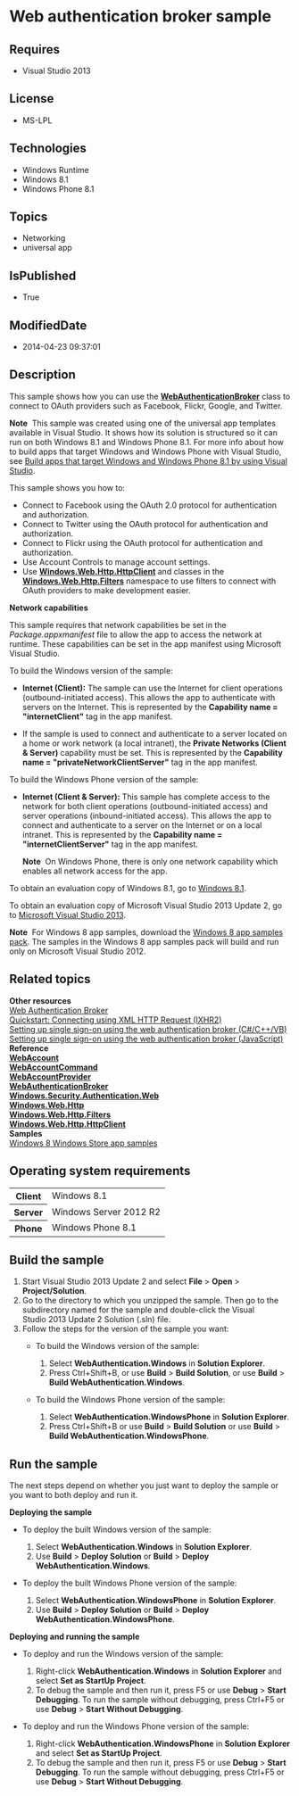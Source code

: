 # Web authentication broker sample
## Requires
* Visual Studio 2013
## License
* MS-LPL
## Technologies
* Windows Runtime
* Windows 8.1
* Windows Phone 8.1
## Topics
* Networking
* universal app
## IsPublished
* True
## ModifiedDate
* 2014-04-23 09:37:01
## Description

<div id="mainSection">
<p>This sample shows how you can use the <a href="http://msdn.microsoft.com/library/windows/apps/br227025">
<b>WebAuthenticationBroker</b></a> class to connect to OAuth providers such as Facebook, Flickr, Google, and Twitter.
</p>
<p class="note"><b>Note</b>&nbsp;&nbsp;This sample was created using one of the universal app templates available in Visual Studio. It shows how its solution is structured so it can run on both Windows&nbsp;8.1 and Windows Phone 8.1. For more info about how to build apps
 that target Windows and Windows Phone with Visual Studio, see <a href="http://msdn.microsoft.com/library/windows/apps/dn609832">
Build apps that target Windows and Windows Phone 8.1 by using Visual Studio</a>.</p>
<p>This sample shows you how to:</p>
<ul>
<li>Connect to Facebook using the OAuth 2.0 protocol for authentication and authorization.
</li><li>Connect to Twitter using the OAuth protocol for authentication and authorization.
</li><li>Connect to Flickr using the OAuth protocol for authentication and authorization.
</li><li>Use Account Controls to manage account settings. </li><li>Use <a href="http://msdn.microsoft.com/library/windows/apps/dn298639"><b>Windows.Web.Http.HttpClient</b></a> and classes in the
<a href="http://msdn.microsoft.com/library/windows/apps/dn298623"><b>Windows.Web.Http.Filters</b></a> namespace to use filters to connect with OAuth providers to make development easier.
</li></ul>
<p></p>
<p><b>Network capabilities</b></p>
<p>This sample requires that network capabilities be set in the <i>Package.appxmanifest</i> file to allow the app to access the network at runtime. These capabilities can be set in the app manifest using Microsoft Visual Studio.
</p>
<p>To build the Windows version of the sample:</p>
<ul>
<li>
<p><b>Internet (Client):</b> The sample can use the Internet for client operations (outbound-initiated access). This allows the app to authenticate with servers on the Internet. This is represented by the
<b>Capability name = &quot;internetClient&quot;</b> tag in the app manifest. </p>
</li><li>
<p>If the sample is used to connect and authenticate to a server located on a home or work network (a local intranet), the
<b>Private Networks (Client &amp; Server)</b> capability must be set. This is represented by the
<b>Capability name = &quot;privateNetworkClientServer&quot;</b> tag in the app manifest. </p>
</li></ul>
<p>To build the Windows Phone version of the sample:</p>
<ul>
<li>
<p><b>Internet (Client &amp; Server):</b> This sample has complete access to the network for both client operations (outbound-initiated access) and server operations (inbound-initiated access). This allows the app to connect and authenticate to a server on
 the Internet or on a local intranet. This is represented by the <b>Capability name = &quot;internetClientServer&quot;</b> tag in the app manifest.
</p>
<p class="note"><b>Note</b>&nbsp;&nbsp;On Windows Phone, there is only one network capability which enables all network access for the app.</p>
<p></p>
</li></ul>
<p></p>
<p>To obtain an evaluation copy of Windows&nbsp;8.1, go to <a href="http://go.microsoft.com/fwlink/p/?linkid=301696">
Windows&nbsp;8.1</a>.</p>
<p>To obtain an evaluation copy of Microsoft Visual Studio&nbsp;2013 Update&nbsp;2, go to <a href="http://go.microsoft.com/fwlink/p/?linkid=301697">
Microsoft Visual Studio&nbsp;2013</a>.</p>
<p></p>
<p class="note"><b>Note</b>&nbsp;&nbsp;For Windows&nbsp;8 app samples, download the <a href="http://go.microsoft.com/fwlink/p/?LinkId=301698">
Windows&nbsp;8 app samples pack</a>. The samples in the Windows&nbsp;8 app samples pack will build and run only on Microsoft Visual Studio&nbsp;2012.</p>
<p></p>
<h2><a id="related_topics"></a>Related topics</h2>
<dl><dt><b>Other resources</b> </dt><dt><a href="http://msdn.microsoft.com/library/windows/apps/">Web Authentication Broker</a>
</dt><dt><a href="http://msdn.microsoft.com/library/windows/apps/hh770550">Quickstart: Connecting using XML HTTP Request (IXHR2)</a>
</dt><dt><a href="http://msdn.microsoft.com/library/windows/apps/hh465283">Setting up single sign-on using the web authentication broker (C#/C&#43;&#43;/VB)</a>
</dt><dt><a href="http://msdn.microsoft.com/library/windows/apps/hh465281">Setting up single sign-on using the web authentication broker (JavaScript)</a>
</dt><dt><b>Reference</b> </dt><dt><a href="http://msdn.microsoft.com/library/windows/apps/dn279122"><b>WebAccount</b></a>
</dt><dt><a href="http://msdn.microsoft.com/library/windows/apps/dn298413"><b>WebAccountCommand</b></a>
</dt><dt><a href="http://msdn.microsoft.com/library/windows/apps/dn279123"><b>WebAccountProvider</b></a>
</dt><dt><a href="http://msdn.microsoft.com/library/windows/apps/br227025"><b>WebAuthenticationBroker</b></a>
</dt><dt><a href="http://msdn.microsoft.com/library/windows/apps/br227044"><b>Windows.Security.Authentication.Web</b></a>
</dt><dt><a href="http://msdn.microsoft.com/library/windows/apps/dn279692"><b>Windows.Web.Http</b></a>
</dt><dt><a href="http://msdn.microsoft.com/library/windows/apps/dn298623"><b>Windows.Web.Http.Filters</b></a>
</dt><dt><a href="http://msdn.microsoft.com/library/windows/apps/dn298639"><b>Windows.Web.Http.HttpClient</b></a>
</dt><dt><b>Samples</b> </dt><dt><a href="http://go.microsoft.com/fwlink/p/?LinkID=227694">Windows 8 Windows Store app samples</a>
</dt></dl>
<h2>Operating system requirements</h2>
<table>
<tbody>
<tr>
<th>Client</th>
<td><dt>Windows&nbsp;8.1 </dt></td>
</tr>
<tr>
<th>Server</th>
<td><dt>Windows Server&nbsp;2012&nbsp;R2 </dt></td>
</tr>
<tr>
<th>Phone</th>
<td><dt>Windows Phone 8.1 </dt></td>
</tr>
</tbody>
</table>
<h2>Build the sample</h2>
<p></p>
<ol>
<li>Start Visual Studio&nbsp;2013 Update&nbsp;2 and select <b>File</b> &gt; <b>Open</b> &gt;
<b>Project/Solution</b>. </li><li>Go to the directory to which you unzipped the sample. Then go to the subdirectory named for the sample and double-click the Visual Studio&nbsp;2013 Update&nbsp;2 Solution (.sln) file.
</li><li>Follow the steps for the version of the sample you want:
<ul>
<li>
<p>To build the Windows version of the sample:</p>
<ol>
<li>Select <b>WebAuthentication.Windows</b> in <b>Solution Explorer</b>. </li><li>Press Ctrl&#43;Shift&#43;B, or use <b>Build</b> &gt; <b>Build Solution</b>, or use <b>
Build</b> &gt; <b>Build WebAuthentication.Windows</b>. </li></ol>
</li><li>
<p>To build the Windows Phone version of the sample:</p>
<ol>
<li>Select <b>WebAuthentication.WindowsPhone</b> in <b>Solution Explorer</b>. </li><li>Press Ctrl&#43;Shift&#43;B or use <b>Build</b> &gt; <b>Build Solution</b> or use <b>Build</b> &gt;
<b>Build WebAuthentication.WindowsPhone</b>. </li></ol>
</li></ul>
</li></ol>
<p></p>
<h2>Run the sample</h2>
<p>The next steps depend on whether you just want to deploy the sample or you want to both deploy and run it.</p>
<p><b>Deploying the sample</b></p>
<ul>
<li>
<p>To deploy the built Windows version of the sample:</p>
<ol>
<li>Select <b>WebAuthentication.Windows</b> in <b>Solution Explorer</b>. </li><li>Use <b>Build</b> &gt; <b>Deploy Solution</b> or <b>Build</b> &gt; <b>Deploy WebAuthentication.Windows</b>.
</li></ol>
</li><li>
<p>To deploy the built Windows Phone version of the sample:</p>
<ol>
<li>Select <b>WebAuthentication.WindowsPhone</b> in <b>Solution Explorer</b>. </li><li>Use <b>Build</b> &gt; <b>Deploy Solution</b> or <b>Build</b> &gt; <b>Deploy WebAuthentication.WindowsPhone</b>.
</li></ol>
</li></ul>
<p><b>Deploying and running the sample</b></p>
<ul>
<li>
<p>To deploy and run the Windows version of the sample:</p>
<ol>
<li>Right-click <b>WebAuthentication.Windows</b> in <b>Solution Explorer</b> and select
<b>Set as StartUp Project</b>. </li><li>To debug the sample and then run it, press F5 or use <b>Debug</b> &gt; <b>Start Debugging</b>. To run the sample without debugging, press Ctrl&#43;F5 or use
<b>Debug</b> &gt; <b>Start Without Debugging</b>. </li></ol>
</li><li>
<p>To deploy and run the Windows Phone version of the sample:</p>
<ol>
<li>Right-click <b>WebAuthentication.WindowsPhone</b> in <b>Solution Explorer</b> and select
<b>Set as StartUp Project</b>. </li><li>To debug the sample and then run it, press F5 or use <b>Debug</b> &gt; <b>Start Debugging</b>. To run the sample without debugging, press Ctrl&#43;F5 or use
<b>Debug</b> &gt; <b>Start Without Debugging</b>. </li></ol>
</li></ul>
</div>
